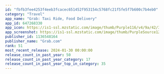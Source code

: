 ```yaml
---
id: "fbfb3fee4253f4eeb3fcacec651452f953154c5768fc21f5fe5f7b600c7b4eb0"
category: "Travel"
app_name: "Grab: Taxi Ride, Food Delivery"
app_id: 647268330
app_icon: https://is1-ssl.mzstatic.com/image/thumb/Purple116/v4/9a/42/35/9a423509-aba3-dc74-0acd-8ef56106e00c/GrabIcon-0-0-1x_U007emarketing-0-0-0-5-0-0-sRGB-0-0-0-GLES2_U002c0-512MB-85-220-0-0.png/1024x1024bb.png
app_screenshot: https://is1-ssl.mzstatic.com/image/thumb/PurpleSource126/v4/a4/a0/4b/a4a04b9e-b4ca-36b9-a84a-6c6d2c03d7c2/e46794a6-3516-4a14-a55c-1a879156737e_KW-Recognition_iOS-6.5_SG_01.jpg/1284x2778bb.png
publisher_id: 1136548164
publisher_name: "Grab.com"
rank: 51
most_recent_release: 2024-01-30 00:00:00
release_count_in_past_year: 50
release_count_in_past_year_category: 17
release_count_in_past_year_top_in_category: 35
---
```

